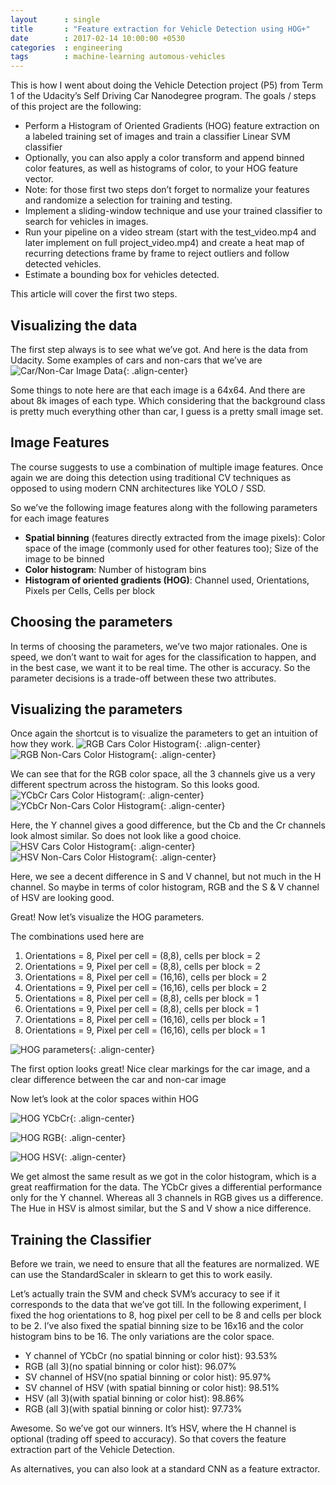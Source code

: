 ```yaml
---
layout      : single
title       : "Feature extraction for Vehicle Detection using HOG+"
date        : 2017-02-14 10:00:00 +0530
categories  : engineering
tags        : machine-learning automous-vehicles
---
```

This is how I went about doing the Vehicle Detection project (P5) from Term 1 of the Udacity’s Self Driving Car Nanodegree program. The goals / steps of this project are the following:
* Perform a Histogram of Oriented Gradients (HOG) feature extraction on a labeled training set of images and train a classifier Linear SVM classifier
* Optionally, you can also apply a color transform and append binned color features, as well as histograms of color, to your HOG feature vector.
* Note: for those first two steps don’t forget to normalize your features and randomize a selection for training and testing.
* Implement a sliding-window technique and use your trained classifier to search for vehicles in images.
* Run your pipeline on a video stream (start with the test_video.mp4 and later implement on full project_video.mp4) and create a heat map of recurring detections frame by frame to reject outliers and follow detected vehicles.
* Estimate a bounding box for vehicles detected.

This article will cover the first two steps.

## Visualizing the data
The first step always is to see what we’ve got. And here is the data from Udacity. Some examples of cars and non-cars that we’ve are
![Car/Non-Car Image Data](/assets/images/2017-02-14/01.webp){: .align-center}

Some things to note here are that each image is a 64x64. And there are about 8k images of each type. Which considering that the background class is pretty much everything other than car, I guess is a pretty small image set.

## Image Features
The course suggests to use a combination of multiple image features. Once again we are doing this detection using traditional CV techniques as opposed to using modern CNN architectures like YOLO / SSD.

So we’ve the following image features along with the following parameters for each image features

* **Spatial binning** (features directly extracted from the image pixels): Color space of the image (commonly used for other features too); Size of the image to be binned
* **Color histogram**: Number of histogram bins
* **Histogram of oriented gradients (HOG)**: Channel used, Orientations, Pixels per Cells, Cells per block

##  Choosing the parameters
In terms of choosing the parameters, we’ve two major rationales. One is speed, we don’t want to wait for ages for the classification to happen, and in the best case, we want it to be real time. The other is accuracy. So the parameter decisions is a trade-off between these two attributes.

## Visualizing the parameters
Once again the shortcut is to visualize the parameters to get an intuition of how they work.
![RGB Cars Color Histogram](/assets/images/2017-02-14/02.webp){: .align-center}
![RGB Non-Cars Color Histogram](/assets/images/2017-02-14/03.webp){: .align-center}

We can see that for the RGB color space, all the 3 channels give us a very different spectrum across the histogram. So this looks good.
![YCbCr Cars Color Histogram](/assets/images/2017-02-14/04.webp){: .align-center}
![YCbCr Non-Cars Color Histogram](/assets/images/2017-02-14/05.webp){: .align-center}

Here, the Y channel gives a good difference, but the Cb and the Cr channels look almost similar. So does not look like a good choice.
![HSV Cars Color Histogram](/assets/images/2017-02-14/06.webp){: .align-center}
![HSV Non-Cars Color Histogram](/assets/images/2017-02-14/07.webp){: .align-center}

Here, we see a decent difference in S and V channel, but not much in the H channel. So maybe in terms of color histogram, RGB and the S & V channel of HSV are looking good.

Great! Now let’s visualize the HOG parameters.

The combinations used here are
1. Orientations = 8, Pixel per cell = (8,8), cells per block = 2
1. Orientations = 9, Pixel per cell = (8,8), cells per block = 2
1. Orientations = 8, Pixel per cell = (16,16), cells per block = 2
1. Orientations = 9, Pixel per cell = (16,16), cells per block = 2
1. Orientations = 8, Pixel per cell = (8,8), cells per block = 1
1. Orientations = 9, Pixel per cell = (8,8), cells per block = 1
1. Orientations = 8, Pixel per cell = (16,16), cells per block = 1
1. Orientations = 9, Pixel per cell = (16,16), cells per block = 1

![HOG parameters](/assets/images/2017-02-14/08.webp){: .align-center}

The first option looks great! Nice clear markings for the car image, and a clear difference between the car and non-car image

Now let’s look at the color spaces within HOG

![HOG YCbCr](/assets/images/2017-02-14/09.webp){: .align-center}

![HOG RGB](/assets/images/2017-02-14/10.webp){: .align-center}

![HOG HSV](/assets/images/2017-02-14/11.webp){: .align-center}

We get almost the same result as we got in the color histogram, which is a great reaffirmation for the data. The YCbCr gives a differential performance only for the Y channel. Whereas all 3 channels in RGB gives us a difference. The Hue in HSV is almost similar, but the S and V show a nice difference.

## Training the Classifier
Before we train, we need to ensure that all the features are normalized. WE can use the StandardScaler in sklearn to get this to work easily.

Let’s actually train the SVM and check SVM’s accuracy to see if it corresponds to the data that we’ve got till. In the following experiment, I fixed the hog orientations to 8, hog pixel per cell to be 8 and cells per block to be 2. I’ve also fixed the spatial binning size to be 16x16 and the color histogram bins to be 16. The only variations are the color space.
* Y channel of YCbCr (no spatial binning or color hist): 93.53%
* RGB (all 3)(no spatial binning or color hist): 96.07%
* SV channel of HSV(no spatial binning or color hist): 95.97%
* SV channel of HSV (with spatial binning or color hist): 98.51%
* HSV (all 3)(with spatial binning or color hist): 98.86%
* RGB (all 3)(with spatial binning or color hist): 97.73%

Awesome. So we’ve got our winners. It’s HSV, where the H channel is optional (trading off speed to accuracy). So that covers the feature extraction part of the Vehicle Detection.

As alternatives, you can also look at a standard CNN as a feature extractor.